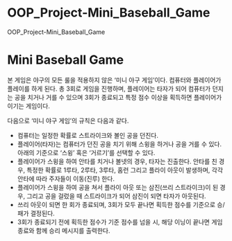 # OOP_Project-Mini_Baseball_Game
OOP_Project-Mini_Baseball_Game

# Mini Baseball Game
본 게임은 야구의 모든 룰을 적용하지 않은 ‘미니 야구 게임’이다. 컴퓨터와 플레이어가 플레이를 하게 된다. 총 3회로 게임을 진행하며, 플레이어는 타자가 되어 컴퓨터가 던지는 공을 치거나 거를 수 있으며 3회가 종료되고 특정 점수 이상을 획득하면 플레이어가 이기는 게임이다.

다음으로 ‘미니 야구 게임’의 규칙은 다음과 같다.
- 컴퓨터는 일정한 확률로 스트라이크와 볼인 공을 던진다.
- 플레이어(타자)는 컴퓨터가 던진 공을 치기 위해 스윙을 하거나 공을 거를 수 있다. 아래의 기준으로 ‘스윙’ 혹은 ‘거르기’를 선택할 수 있다.
- 플레이어가 스윙을 하여 안타를 치거나 볼넷의 경우, 타자는 진출한다. 안타를 친 경우, 특정한 확률로 1루타, 2루타, 3루타, 홈런 그리고 플라이 아웃이 발생하며, 각각 안타에 따라 주자들이 이동(진루) 한다.
- 플레이어가 스윙을 하여 공을 쳐서 플라이 아웃 또는 삼진(쓰리 스트라이크)이 된 경우, 그리고 공을 걸렀을 때 스트라이크가 되어 삼진이 되면 타자가 아웃된다.
- 쓰리 아웃이 되면 한 회가 종료되며, 3회가 모두 끝나면 획득한 점수를 기준으로 승/패가 결정된다.
- 3회가 종료되기 전에 획득한 점수가 기준 점수를 넘을 시, 해당 이닝이 끝나면 게임 종료와 함께 승리 메시지를 출력한다.
